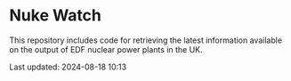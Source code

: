 # Nuke Watch

This repository includes code for retrieving the latest information available on the output of EDF nuclear power plants in the UK.

Last updated: 2024-08-18 10:13